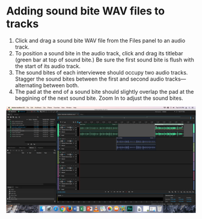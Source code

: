 # Adding sound bite WAV files to tracks

1. Click and drag a sound bite WAV file from the Files panel to an audio track. 
2. To position a sound bite in the audio track, click and drag its titlebar \(green bar at top of sound bite.\) Be sure the first sound bite is flush with the start of its audio track.   
3. The sound bites of each interviewee should occupy two audio tracks. Stagger the sound bites between the first and second audio tracks—alternating between both.
4. The pad at the end of a sound bite should slightly overlap the pad at the beggining of the next sound bite. Zoom In to adjust the sound bites.

![](/assets/adding-sound-bite-wav-files-to-tracks.png)
